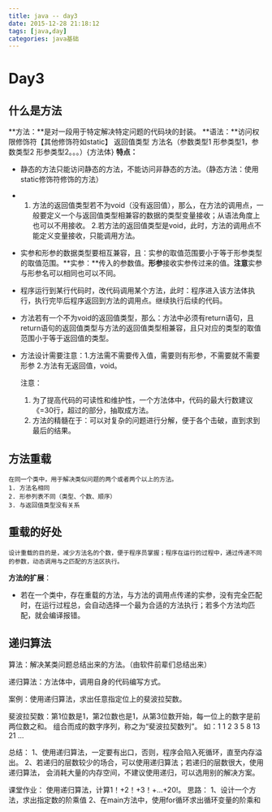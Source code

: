 ```yaml
---
title: java -- day3
date: 2015-12-28 21:18:12
tags: [java,day]
categories: java基础
---
```



# Day3
## 什么是方法
**方法：**是对一段用于特定解决特定问题的代码块的封装。
**语法：**访问权限修饰符【其他修饰符如static】 返回值类型 方法名（参数类型1 形参类型1，参数类型2 形参类型2。。。）{方法体}
**特点：**

- 静态的方法只能访问静态的方法，不能访问非静态的方法。（静态方法：使用static修饰符修饰的方法）
- 1. 方法的返回值类型若不为void（没有返回值），那么，在方法的调用点，一般要定义一个与返回值类型相兼容的数据的类型变量接收；从语法角度上也可以不用接收。 2.若方法的返回值类型是void，此时，方法的调用点不能定义变量接收，只能调用方法。
- 实参和形参的数据类型要相互兼容，且：实参的取值范围要小于等于形参类型的取值范围。**实参：**传入的参数值。**形参**接收实参传过来的值。**注意**实参与形参名可以相同也可以不同。
- 程序运行到某行代码时，改代码调用某个方法，此时：程序进入该方法体执行，执行完毕后程序返回到方法的调用点。继续执行后续的代码。
- 方法若有一个不为void的返回值类型，那么：方法中必须有return语句，且return语句的返回值类型与方法的返回值类型相兼容，且只对应的类型的取值范围小于等于返回值的类型。
- 方法设计需要注意：1.方法需不需要传入值，需要则有形参，不需要就不需要形参 2.方法有无返回值，void。

	注意：
	1. 为了提高代码的可读性和维护性，一个方法体中，代码的最大行数建议《=30行，超过的部分，抽取成方法。
	2. 方法的精髓在于：可以对复杂的问题进行分解，便于各个击破，直到求到最后的结果。

## 方法重载
	在同一个类中，用于解决类似问题的两个或者两个以上的方法。
	1. 方法名相同
	2. 形参列表不同（类型、个数、顺序）
	3. 与返回值类型没有关系
## 重载的好处
	设计重载的目的是，减少方法名的个数，便于程序员掌握；程序在运行的过程中，通过传递不同的参数，动态调用与之匹配的方法区执行。

**方法的扩展**：

- 若在一个类中，存在重载的方法，与方法的调用点传递的实参，没有完全匹配时，在运行过程总，会自动选择一个最为合适的方法执行；若多个方法均匹配，就会编译报错。

## 递归算法
算法：解决某类问题总结出来的方法。（由软件前辈们总结出来）

递归算法：方法体中，调用自身的代码编写方式。

案例：使用递归算法，求出任意指定位上的斐波拉契数。

斐波拉契数：第1位数是1，第2位数也是1，从第3位数开始，每一位上的数字是前两位数之和。
组合而成的数字序列，称之为“斐波拉契数列”。
如：1 1 2 3 5 8 13 21 ...

总结：
1、使用递归算法，一定要有出口，否则，程序会陷入死循环，直至内存溢出。
2、若递归的层数较少的场合，可以使用递归算法；若递归的层数很大，使用递归算法，
   会消耗大量的内存空间，不建议使用递归，可以选用别的解决方案。

课堂作业：
   使用递归算法，计算1！+2！+3！+...+20!。
 思路：
 1、设计一个方法，求出指定数的阶乘值
 2、在main方法中，使用for循环求出循环变量的阶乘和
